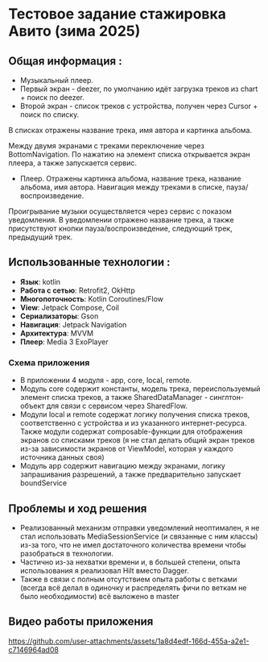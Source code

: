 # Тестовое задание стажировка Авито (зима 2025)

## Общая информация :

- Музыкальный плеер. 
- Первый экран - deezer, по умолчанию идёт загрузка треков из chart + поиск по deezer.
- Второй экран - список треков с устройства, получен через Cursor + поиск по списку.

В списках отражены название трека, имя автора и картинка альбома.

Между двумя экранами с треками переключение через BottomNavigation. 
По нажатию на элемент списка открывается экран плеера, а также запускается сервис.

- Плеер. Отражены картинка альбома, название трека, название альбома, имя автора. Навигация между треками в списке, пауза/воспроизведение. 

Проигрывание музыки осуществляется через сервис с показом уведомления. 
В уведомлении отражено название трека, а также присутствуют 
кнопки пауза/воспроизведение, следующий трек, предыдущий трек.


## Использованные технологии :

- **Язык**: kotlin
- **Работа с сетью**: Retrofit2, OkHttp
- **Многопоточность**: Kotlin Coroutines/Flow
- **View**: Jetpack Compose, Coil
- **Сериализаторы**: Gson
- **Навигация**: Jetpack Navigation
- **Архитектура**: MVVM
- **Плеер**: Media 3 ExoPlayer

### **Схема приложения**

- В приложении 4 модуля - app, core, local, remote.
- Модуль core содержит константы, модель трека, переиспользуемый элемент списка треков, а также SharedDataManager - синглтон-объект для связи с сервисом через SharedFlow.
- Модули local и remote содержат логику получения списка треков, соответственно с устройства и из указанного интернет-ресурса. Также модули содержат composable-функции для
отображения экранов со списками треков (я не стал делать общий экран треков из-за зависимости экранов от ViewModel, которая у каждого источника данных своя)
- Модуль app содержит навигацию между экранами, логику запрашивания разрешений, а также предварительно запускает boundService


## Проблемы и ход решения

- Реализованный механизм отправки уведомлений неоптимален, я не стал использовать MediaSessionService (и связанные с ним классы) из-за того, что не имел достаточного
количества времени чтобы разобраться в технологии.
- Частично из-за нехватки времени и, в большей степени, опыта использования я реализовал Hilt вместо Dagger.
- Также в связи с полным отсутствием опыта работы с ветками (всегда всё делал в одиночку и распределять фичи по веткам не было необходимости) всё выложено в master

## Видео работы приложения
https://github.com/user-attachments/assets/1a8d4edf-166d-455a-a2e1-c7146964ad08
